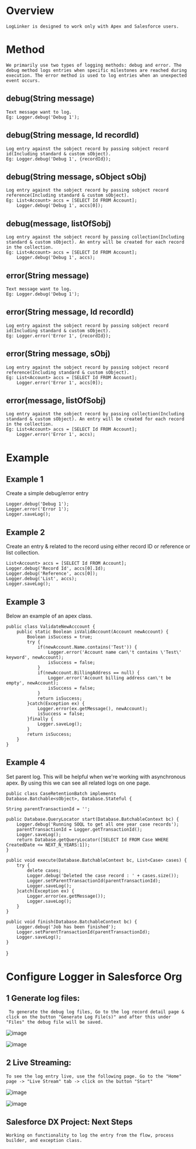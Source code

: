 # Overview

	LogLinker is designed to work only with Apex and Salesforce users.

 # Method

 	We primarily use two types of logging methods: debug and error. The debug method logs entries when specific milestones are reached during execution. The error method is used to log entries when an unexpected event occurs.

 ## debug(String message)

 	Text message want to log.
  	Eg: Logger.debug('Debug 1');

## debug(String message, Id recordId)

 	Log entry against the sobject record by passing sobject record id(Including standard & custom sObject).
  	Eg: Logger.debug('Debug 1', {recordId});

## debug(String message, sObject sObj)

 	Log entry against the sobject record by passing sobject record reference(Including standard & custom sObject).
  	Eg: List<Account> accs = [SELECT Id FROM Account];
  	    Logger.debug('Debug 1', accs[0]);

## debug(message, listOfSobj)

	Log entry against the sobject record by passing collection(Including standard & custom sObject). An entry will be created for each record in the collection.
 	Eg: List<Account> accs = [SELECT Id FROM Account];
   	    Logger.debug('Debug 1', accs);

 ## error(String message)

 	Text message want to log.
  	Eg: Logger.debug('Debug 1');

## error(String message, Id recordId)

 	Log entry against the sobject record by passing sobject record id(Including standard & custom sObject).
  	Eg: Logger.error('Error 1', {recordId});

## error(String message, sObj)

 	Log entry against the sobject record by passing sobject record reference(Including standard & custom sObject).
  	Eg: List<Account> accs = [SELECT Id FROM Account];
  	    Logger.error('Error 1', accs[0]);

## error(message, listOfSobj)

	Log entry against the sobject record by passing collection(Including standard & custom sObject). An entry will be created for each record in the collection.
 	Eg: List<Account> accs = [SELECT Id FROM Account];
   	    Logger.error('Error 1', accs);

# Example

## Example 1
Create a simple debug/error entry

 	Logger.debug('Debug 1');
   	Logger.error('Error 1');
  	Logger.saveLog();

## Example 2
Create an entry & related to the record using either record ID or reference or list collection.

	List<Account> accs = [SELECT Id FROM Account];
 	Logger.debug('Record Id', accs[0].Id);
  	Logger.debug('Reference', accs[0]);
   	Logger.debug('List', accs);
  	Logger.saveLog();

## Example 3

Below an example of an apex class.

	public class ValidateNewAcccount {
	    public static Boolean isValidAccount(Account newAccount) {
	        Boolean isSuccess = true;
	        try {
	            if(newAccount.Name.contains('Test')) {
	                Logger.error('Account name can\'t contains \'Test\' keyword', newAccount);
	                isSuccess = false;
	            }
	            if(newAccount.BillingAddress == null) {
	                Logger.error('Account billing address can\'t be empty', newAccount);
	                isSuccess = false;
	            }
	            return isSuccess;
	        }catch(Exception ex) {
	            Logger.error(ex.getMessage(), newAccount);
	            isSuccess = false;
	        }finally {
	            Logger.saveLog();
	        }
	        return isSuccess;
	    }
	}

 ## Example 4

 Set parent log. This will be helpful when we're working with asynchronous apex. By using this we can see all related logs on one page.

 	public class CaseRetentionBatch implements Database.Batchable<sObject>, Database.Stateful {
    
    String parentTransactionId = '';
    
    public Database.QueryLocator start(Database.BatchableContext bc) {
        Logger.debug('Running SOQL to get all one year case records');
        parentTransactionId = Logger.getTransactionId();
        Logger.saveLog();
        return Database.getQueryLocator([SELECT Id FROM Case WHERE CreatedDate <= NEXT_N_YEARS:1]);
    }
    
    public void execute(Database.BatchableContext bc, List<Case> cases) {
        try {
            delete cases;
            Logger.debug('Deleted the case record : ' + cases.size());
            Logger.setParentTransactionId(parentTransactionId);
            Logger.saveLog();
        }catch(Exception ex) {
            Logger.error(ex.getMessage());
            Logger.saveLog();
        }
    }
    
    public void finish(Database.BatchableContext bc) {
        Logger.debug('Job has been finished');
        Logger.setParentTransactionId(parentTransactionId);
        Logger.saveLog();
    }
}

# Configure Logger in Salesforce Org

## 1 Generate log files:

	 To generate the debug log files, Go to the log record detail page & click on the button "Generate Log File(s)" and after this under "Files" the debug file will be saved.
 ![image](https://github.com/nihal101/Logger/assets/46245110/5d003e26-29b8-4fcc-90eb-4b5a22fbfebc)

 ![image](https://github.com/nihal101/Logger/assets/46245110/d4aab057-df68-40de-8c11-48706a360318)

## 2 Live Streaming:

	To see the log entry live, use the following page. Go to the "Home" page -> "Live Stream" tab -> click on the button "Start"

 ![image](https://github.com/nihal101/Logger/assets/46245110/99567e6c-c2fa-413a-925f-1c90e4cea1a2)

 ![image](https://github.com/nihal101/Logger/assets/46245110/05529d19-7f97-48b4-9a82-c23e529cdb07)


## Salesforce DX Project: Next Steps

	Working on functionality to log the entry from the flow, process builder, and exception class.  


